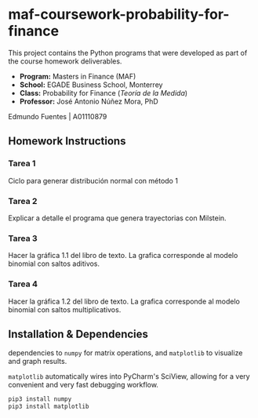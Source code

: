 # maf-coursework-probability-for-finance
This project contains the Python programs that were developed as part of the course homework deliverables.

- **Program:** Masters in Finance (MAF)
- **School:** EGADE Business School, Monterrey
- **Class:** Probability for Finance (*Teoría de la Medida*)
- **Professor:** José Antonio Núñez Mora, PhD


Edmundo Fuentes | A01110879

## Homework Instructions
### Tarea 1
Ciclo para generar distribución normal con método 1

### Tarea 2
Explicar a detalle el programa que genera trayectorias con Milstein.

### Tarea 3
Hacer la gráfica 1.1 del libro de texto. La grafica corresponde al modelo binomial con saltos aditivos.

### Tarea 4
Hacer la gráfica 1.2 del libro de texto. La grafica corresponde al modelo binomial con saltos multiplicativos.



## Installation & Dependencies
dependencies to `numpy` for matrix operations, and `matplotlib` to visualize and graph results.

`matplotlib` automatically wires into PyCharm's SciView, allowing for a very convenient and very fast debugging workflow.

```bash
pip3 install numpy
pip3 install matplotlib
```